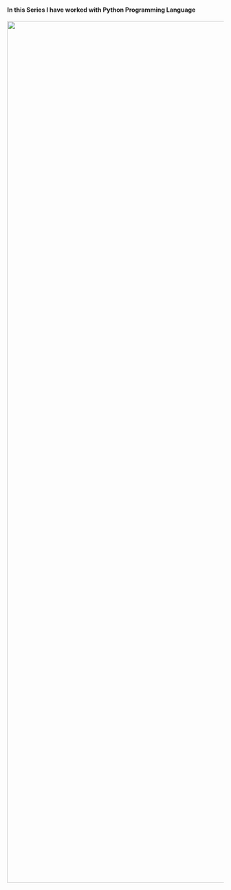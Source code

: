 #### In this Series I have worked with Python Programming Language

<img src="https://user-images.githubusercontent.com/81867377/143200602-3bae883c-a875-493f-9d33-3360a8f2c3ec.jpg" width="2000" height="2000">
 

